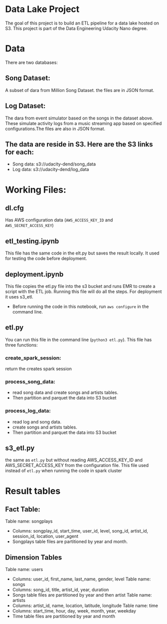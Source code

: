 # Data Lake Project
The goal of this project is to build an ETL pipeline for a data lake hosted on S3. This project is part of the Data Engineering Udacity Nano degree. 

# Data
There are two databases:
## Song Dataset: 
A subset of dara from <homepage xlink:type="simple" xlink:href="http://millionsongdataset.com/">Million Song Dataset</homepage>. the files are in JSON format.  
## Log Dataset:
The dara from <homepage xlink:type="simple" xlink:href="https://github.com/Interana/eventsim"> event simulator</homepage> based on the songs in the dataset above. These simulate activity logs from a music streaming app based on specified configurations.The files are also in JSON format. 

## The data are reside in S3. Here are the S3 links for each:
- Song data: s3://udacity-dend/song_data
- Log data: s3://udacity-dend/log_data

# Working Files:
## dl.cfg
Has AWS configuration data (`AWS_ACCESS_KEY_ID` and `AWS_SECRET_ACCESS_KEY`)

## etl_testing.ipynb
This file has the same code in the elt.py but saves the result locally. It used for testing the code before deployment. 

## deployment.ipynb
This file copies the etl.py file into the s3 bucket and runs EMR to create a script with the ETL job. 
Running this file will do all the steps. For deployment it uses s3_etl.
- Before running the code in this notebook, run `aws configure` in the command line. 

## etl.py
You can run this file in the command line (`python3 etl.py`).
This file has three functions:
### create_spark_session: 
return the creates  spark session

### process_song_data: 
- read song data and create songs and artists tables. 
- Then partition and parquet the data into S3 bucket

### process_log_data: 
 - read log and song data.
 - create songs and artists tables.
 - Then partition and parquet the data into S3 bucket
 
 ## s3_etl.py
 the same as `etl.py` but without reading AWS_ACCESS_KEY_ID and AWS_SECRET_ACCESS_KEY from the configuration file. 
 This file used instead of `etl.py` when running the code in spark cluster

# Result tables
## Fact Table:
Table name: songplays 
- Columns: songplay_id, start_time, user_id, level, song_id, artist_id, session_id, location, user_agent
- Songplays table files are partitioned by year and month.
## Dimension Tables
Table name: users
- Columns: user_id, first_name, last_name, gender, level
Table name: songs
- Columns: song_id, title, artist_id, year, duration
- Songs table files are partitioned by year and then artist
Table name: artists
- Columns: artist_id, name, location, latitude, longitude
Table name: time
- Columns: start_time, hour, day, week, month, year, weekday
- Time table files are partitioned by year and month
